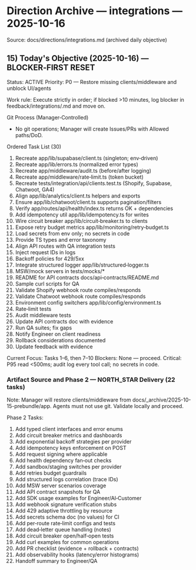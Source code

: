 # Direction Archive — integrations — 2025-10-16

Source: docs/directions/integrations.md (archived daily objective)

## 15) Today's Objective (2025-10-16) — BLOCKER‑FIRST RESET

Status: ACTIVE
Priority: P0 — Restore missing clients/middleware and unblock UI/agents

Work rule: Execute strictly in order; if blocked >10 minutes, log blocker in feedback/integrations/<today>.md and move on.

Git Process (Manager‑Controlled)

- No git operations; Manager will create Issues/PRs with Allowed paths/DoD.

Ordered Task List (30)

1. Recreate app/lib/supabase/client.ts (singleton; env‑driven)
2. Recreate app/lib/errors.ts (normalized error types)
3. Recreate app/middleware/audit.ts (before/after logging)
4. Recreate app/middleware/rate‑limit.ts (token bucket)
5. Recreate tests/integration/api/clients.test.ts (Shopify, Supabase, Chatwoot, GA4)
6. Align app/lib/analytics/client.ts helpers and exports
7. Ensure app/lib/chatwoot/client.ts supports pagination/filters
8. Verify app/routes/api/health/index.ts returns OK + dependencies
9. Add idempotency util app/lib/idempotency.ts for writes
10. Wire circuit breaker app/lib/circuit‑breaker.ts to clients
11. Expose retry budget metrics app/lib/monitoring/retry‑budget.ts
12. Load secrets from env only; no secrets in code
13. Provide TS types and error taxonomy
14. Align API routes with QA integration tests
15. Inject request IDs in logs
16. Backoff policies for 429/5xx
17. Integrate structured logger app/lib/structured‑logger.ts
18. MSW/mock servers in tests/mocks/\*
19. README for API contracts docs/api‑contracts/README.md
20. Sample curl scripts for QA
21. Validate Shopify webhook route compiles/responds
22. Validate Chatwoot webhook route compiles/responds
23. Environment config switchers app/lib/config/environment.ts
24. Rate‑limit tests
25. Audit middleware tests
26. Update API contracts doc with evidence
27. Run QA suites; fix gaps
28. Notify Engineer on client readiness
29. Rollback considerations documented
30. Update feedback with evidence

Current Focus: Tasks 1–6, then 7–10
Blockers: None — proceed.
Critical: P95 read <500ms; audit log every tool call; no secrets in code.

### Artifact Source and Phase 2 — NORTH_STAR Delivery (22 tasks)

Note: Manager will restore clients/middleware from docs/\_archive/2025-10-15-prebundle/app. Agents must not use git. Validate locally and proceed.

Phase 2 Tasks:

1. Add typed client interfaces and error enums
2. Add circuit breaker metrics and dashboards
3. Add exponential backoff strategies per provider
4. Add idempotency keys enforcement on POST
5. Add request signing where applicable
6. Add health dependency fan‑out checks
7. Add sandbox/staging switches per provider
8. Add retries budget guardrails
9. Add structured logs correlation (trace IDs)
10. Add MSW server scenarios coverage
11. Add API contract snapshots for QA
12. Add SDK usage examples for Engineer/AI‑Customer
13. Add webhook signature verification stubs
14. Add 429 adaptive throttling by resource
15. Add secrets schema doc (no values) for CI
16. Add per‑route rate‑limit configs and tests
17. Add dead‑letter queue handling (notes)
18. Add circuit breaker open/half‑open tests
19. Add curl examples for common operations
20. Add PR checklist (evidence + rollback + contracts)
21. Add observability hooks (latency/error histograms)
22. Handoff summary to Engineer/QA
